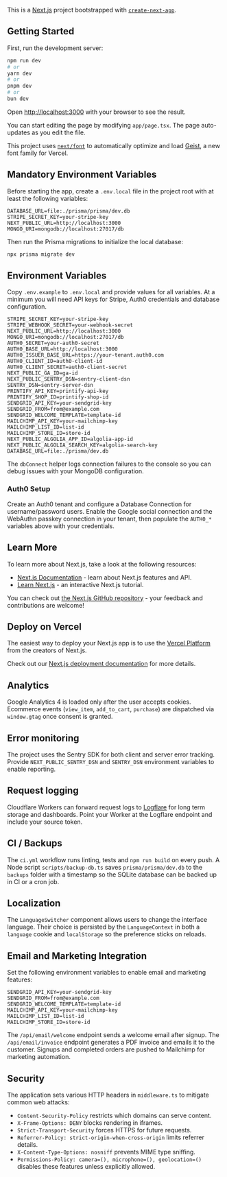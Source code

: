 This is a [Next.js](https://nextjs.org) project bootstrapped with [`create-next-app`](https://nextjs.org/docs/app/api-reference/cli/create-next-app).

## Getting Started

First, run the development server:

```bash
npm run dev
# or
yarn dev
# or
pnpm dev
# or
bun dev
```

Open [http://localhost:3000](http://localhost:3000) with your browser to see the result.

You can start editing the page by modifying `app/page.tsx`. The page auto-updates as you edit the file.

This project uses [`next/font`](https://nextjs.org/docs/app/building-your-application/optimizing/fonts) to automatically optimize and load [Geist](https://vercel.com/font), a new font family for Vercel.

## Mandatory Environment Variables

Before starting the app, create a `.env.local` file in the project root with at least the following variables:

```
DATABASE_URL=file:./prisma/prisma/dev.db
STRIPE_SECRET_KEY=your-stripe-key
NEXT_PUBLIC_URL=http://localhost:3000
MONGO_URI=mongodb://localhost:27017/db
```

Then run the Prisma migrations to initialize the local database:

```bash
npx prisma migrate dev
```

## Environment Variables

Copy `.env.example` to `.env.local` and provide values for all variables. At a minimum you will need API keys for Stripe, Auth0 credentials and database configuration.

```
STRIPE_SECRET_KEY=your-stripe-key
STRIPE_WEBHOOK_SECRET=your-webhook-secret
NEXT_PUBLIC_URL=http://localhost:3000
MONGO_URI=mongodb://localhost:27017/db
AUTH0_SECRET=your-auth0-secret
AUTH0_BASE_URL=http://localhost:3000
AUTH0_ISSUER_BASE_URL=https://your-tenant.auth0.com
AUTH0_CLIENT_ID=auth0-client-id
AUTH0_CLIENT_SECRET=auth0-client-secret
NEXT_PUBLIC_GA_ID=ga-id
NEXT_PUBLIC_SENTRY_DSN=sentry-client-dsn
SENTRY_DSN=sentry-server-dsn
PRINTIFY_API_KEY=printify-api-key
PRINTIFY_SHOP_ID=printify-shop-id
SENDGRID_API_KEY=your-sendgrid-key
SENDGRID_FROM=from@example.com
SENDGRID_WELCOME_TEMPLATE=template-id
MAILCHIMP_API_KEY=your-mailchimp-key
MAILCHIMP_LIST_ID=list-id
MAILCHIMP_STORE_ID=store-id
NEXT_PUBLIC_ALGOLIA_APP_ID=algolia-app-id
NEXT_PUBLIC_ALGOLIA_SEARCH_KEY=algolia-search-key
DATABASE_URL=file:./prisma/dev.db
```

The `dbConnect` helper logs connection failures to the console so you can debug issues with your MongoDB configuration.

### Auth0 Setup

Create an Auth0 tenant and configure a Database Connection for username/password users. Enable the Google social connection and the WebAuthn passkey connection in your tenant, then populate the `AUTH0_*` variables above with your credentials.

## Learn More

To learn more about Next.js, take a look at the following resources:

- [Next.js Documentation](https://nextjs.org/docs) - learn about Next.js features and API.
- [Learn Next.js](https://nextjs.org/learn) - an interactive Next.js tutorial.

You can check out [the Next.js GitHub repository](https://github.com/vercel/next.js) - your feedback and contributions are welcome!

## Deploy on Vercel

The easiest way to deploy your Next.js app is to use the [Vercel Platform](https://vercel.com/new?utm_medium=default-template&filter=next.js&utm_source=create-next-app&utm_campaign=create-next-app-readme) from the creators of Next.js.

Check out our [Next.js deployment documentation](https://nextjs.org/docs/app/building-your-application/deploying) for more details.

## Analytics

Google Analytics 4 is loaded only after the user accepts cookies. Ecommerce events (`view_item`, `add_to_cart`, `purchase`) are dispatched via `window.gtag` once consent is granted.

## Error monitoring

The project uses the Sentry SDK for both client and server error tracking. Provide `NEXT_PUBLIC_SENTRY_DSN` and `SENTRY_DSN` environment variables to enable reporting.

## Request logging

Cloudflare Workers can forward request logs to [Logflare](https://logflare.app/) for long term storage and dashboards. Point your Worker at the Logflare endpoint and include your source token.

## CI / Backups

The `ci.yml` workflow runs linting, tests and `npm run build` on every push. A Node script `scripts/backup-db.ts` saves `prisma/prisma/dev.db` to the `backups` folder with a timestamp so the SQLite database can be backed up in CI or a cron job.

## Localization

The `LanguageSwitcher` component allows users to change the interface language. Their choice is persisted by the `LanguageContext` in both a `language` cookie and `localStorage` so the preference sticks on reloads.

## Email and Marketing Integration

Set the following environment variables to enable email and marketing features:

```
SENDGRID_API_KEY=your-sendgrid-key
SENDGRID_FROM=from@example.com
SENDGRID_WELCOME_TEMPLATE=template-id
MAILCHIMP_API_KEY=your-mailchimp-key
MAILCHIMP_LIST_ID=list-id
MAILCHIMP_STORE_ID=store-id
```

The `/api/email/welcome` endpoint sends a welcome email after signup.
The `/api/email/invoice` endpoint generates a PDF invoice and emails it to the customer.
Signups and completed orders are pushed to Mailchimp for marketing automation.

## Security

The application sets various HTTP headers in `middleware.ts` to mitigate common
web attacks:

- `Content-Security-Policy` restricts which domains can serve content.
- `X-Frame-Options: DENY` blocks rendering in iframes.
- `Strict-Transport-Security` forces HTTPS for future requests.
- `Referrer-Policy: strict-origin-when-cross-origin` limits referrer details.
- `X-Content-Type-Options: nosniff` prevents MIME type sniffing.
- `Permissions-Policy: camera=(), microphone=(), geolocation=()` disables these
  features unless explicitly allowed.


